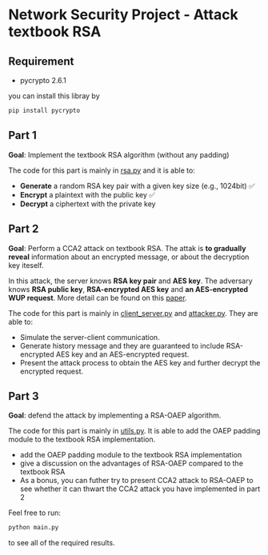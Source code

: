 # Network Security Project - Attack textbook RSA

## Requirement

* pycrypto 2.6.1

you can install this libray by

```Bash
pip install pycrypto
```

## Part 1

**Goal**: Implement the textbook RSA algorithm (without any padding)

The code for this part is mainly in [rsa.py](https://github.com/Huanghongru/Network-security-course-project/blob/master/rsa.py) and it is able to:

* **Generate** a random RSA key pair with a given key size (e.g., 1024bit) :white_check_mark:
* **Encrypt** a plaintext with the public key :white_check_mark:
* **Decrypt** a ciphertext with the private key

## Part 2

**Goal**: Perform a CCA2 attack on textbook RSA. The attak is **to gradually reveal** information about an encrypted message, or about the decryption key iteself.

In this attack, the server knows **RSA key pair** and **AES key**. The adversary knows **RSA public key**, **RSA-encrypted AES key** and **an AES-encrypted WUP request**. More detail can be found on this [paper](https://arxiv.org/pdf/1802.03367.pdf).

The code for this part is mainly in [client\_server.py](https://github.com/Huanghongru/Network-security-course-project/blob/master/client_server.py) and [attacker.py](https://github.com/Huanghongru/Network-security-course-project/blob/master/attacker.py). They are able to:

* Simulate the server-client communication.
* Generate history message and they are guaranteed to include RSA-encrypted AES key and an AES-encrypted request.
* Present the attack process to obtain the AES key and further decrypt the encrypted request.

## Part 3

**Goal**: defend the attack by implementing a RSA-OAEP algorithm. 

The code for this part is mainly in [utils.py](https://github.com/Huanghongru/Network-security-course-project/blob/master/utils.py#L119). It is able to add the OAEP padding module to the textbook RSA implementation.

* add the OAEP padding module to the textbook RSA implementation
* give a discussion on the advantages of RSA-OAEP compared to the textbook RSA
* As a bonus, you can futher try to present CCA2 attack to RSA-OAEP to see whether it can thwart the CCA2 attack you have implemented in part 2

Feel free to run:

```Bash
python main.py
```

to see all of the required results.
